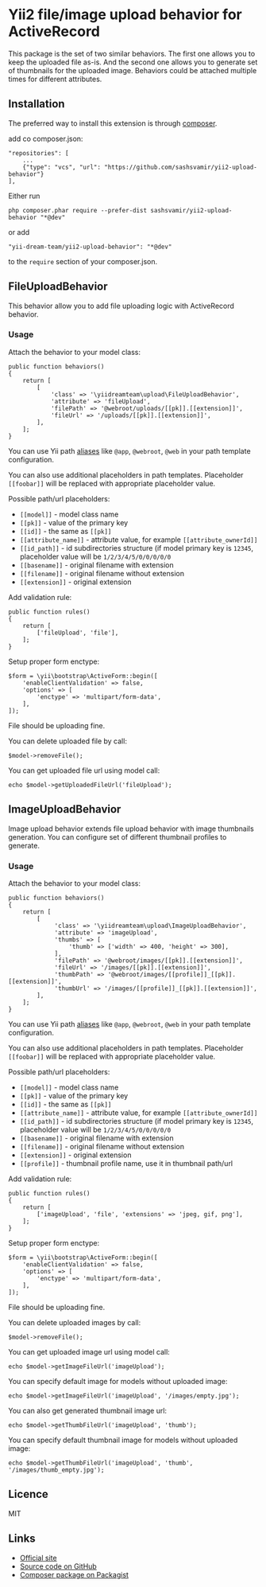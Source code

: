 # Yii2 file/image upload behavior for ActiveRecord #
 
This package is the set of two similar behaviors. The first one allows you to keep the uploaded file as-is.
 And the second one allows you to generate set of thumbnails for the uploaded image. Behaviors could be attached
 multiple times for different attributes.
 
## Installation ##

The preferred way to install this extension is through [composer](http://getcomposer.org/download/).

add co composer.json:

	"repositories": [
		...
		{"type": "vcs", "url": "https://github.com/sashsvamir/yii2-upload-behavior"}
	],

Either run

    php composer.phar require --prefer-dist sashsvamir/yii2-upload-behavior "*@dev"

or add

    "yii-dream-team/yii2-upload-behavior": "*@dev"

to the `require` section of your composer.json.
 
## FileUploadBehavior ##

This behavior allow you to add file uploading logic with ActiveRecord behavior.

### Usage ###
Attach the behavior to your model class:

    public function behaviors()
    {
        return [
            [
                'class' => '\yiidreamteam\upload\FileUploadBehavior',
                'attribute' => 'fileUpload',
                'filePath' => '@webroot/uploads/[[pk]].[[extension]]',
                'fileUrl' => '/uploads/[[pk]].[[extension]]',
            ],
        ];
    }
   
You can use Yii path [aliases](http://www.yiiframework.com/doc-2.0/guide-concept-aliases.html) 
like `@app`, `@webroot`, `@web` in your path template configuration.

You can also use additional placeholders in path templates.
Placeholder `[[foobar]]` will be replaced with appropriate placeholder value. 

Possible path/url placeholders:

 * `[[model]]` - model class name
 * `[[pk]]` - value of the primary key 
 * `[[id]]` - the same as `[[pk]]`
 * `[[attribute_name]]` - attribute value, for example `[[attribute_ownerId]]`
 * `[[id_path]]` - id subdirectories structure (if model primary key is `12345`, placeholder value will be `1/2/3/4/5/0/0/0/0/0`
 * `[[basename]]` - original filename with extension
 * `[[filename]]` - original filename without extension
 * `[[extension]]` - original extension
    
Add validation rule:

    public function rules()
    {
        return [
            ['fileUpload', 'file'],   
        ];
    }

Setup proper form enctype:

    $form = \yii\bootstrap\ActiveForm::begin([
        'enableClientValidation' => false,
        'options' => [
            'enctype' => 'multipart/form-data',
        ],
    ]);

File should be uploading fine.

You can delete uploaded file by call:

    $model->removeFile();

You can get uploaded file url using model call:

    echo $model->getUploadedFileUrl('fileUpload');

## ImageUploadBehavior ##

Image upload behavior extends file upload behavior with image thumbnails generation.
You can configure set of different thumbnail profiles to generate.

### Usage ###
Attach the behavior to your model class:

    public function behaviors()
    {
        return [
            [
                 'class' => '\yiidreamteam\upload\ImageUploadBehavior',
                 'attribute' => 'imageUpload',
                 'thumbs' => [
                     'thumb' => ['width' => 400, 'height' => 300],
                 ],
                 'filePath' => '@webroot/images/[[pk]].[[extension]]',
                 'fileUrl' => '/images/[[pk]].[[extension]]',
                 'thumbPath' => '@webroot/images/[[profile]]_[[pk]].[[extension]]',
                 'thumbUrl' => '/images/[[profile]]_[[pk]].[[extension]]',
            ],
        ];
    }

You can use Yii path [aliases](http://www.yiiframework.com/doc-2.0/guide-concept-aliases.html) 
like `@app`, `@webroot`, `@web` in your path template configuration.

You can also use additional placeholders in path templates.
Placeholder `[[foobar]]` will be replaced with appropriate placeholder value. 

Possible path/url placeholders:

 * `[[model]]` - model class name
 * `[[pk]]` - value of the primary key 
 * `[[id]]` - the same as `[[pk]]`
 * `[[attribute_name]]` - attribute value, for example `[[attribute_ownerId]]`
 * `[[id_path]]` - id subdirectories structure (if model primary key is `12345`, placeholder value will be `1/2/3/4/5/0/0/0/0/0`
 * `[[basename]]` - original filename with extension
 * `[[filename]]` - original filename without extension
 * `[[extension]]` - original extension
 * `[[profile]]` - thumbnail profile name, use it in thumbnail path/url
    
Add validation rule:

    public function rules()
    {
        return [
            ['imageUpload', 'file', 'extensions' => 'jpeg, gif, png'],   
        ];
    }

Setup proper form enctype:

    $form = \yii\bootstrap\ActiveForm::begin([
        'enableClientValidation' => false,
        'options' => [
            'enctype' => 'multipart/form-data',
        ],
    ]);

File should be uploading fine.

You can delete uploaded images by call:

    $model->removeFile();

You can get uploaded image url using model call:

    echo $model->getImageFileUrl('imageUpload');

You can specify default image for models without uploaded image:

    echo $model->getImageFileUrl('imageUpload', '/images/empty.jpg');

You can also get generated thumbnail image url:

    echo $model->getThumbFileUrl('imageUpload', 'thumb');

You can specify default thumbnail image for models without uploaded image:
  
    echo $model->getThumbFileUrl('imageUpload', 'thumb', '/images/thumb_empty.jpg');

## Licence ##

MIT
    
## Links ##

* [Official site](http://yiidreamteam.com/yii2/upload-behavior)
* [Source code on GitHub](https://github.com/yii-dream-team/yii2-upload-behavior)
* [Composer package on Packagist](https://packagist.org/packages/yii-dream-team/yii2-upload-behavior)
